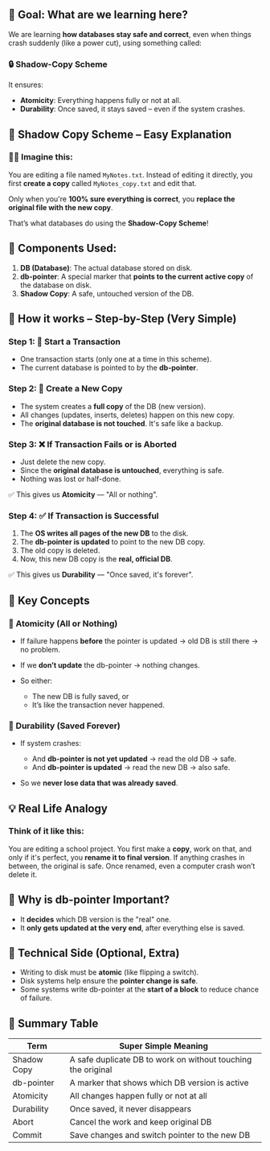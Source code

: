 ## 🧠 Goal: What are we learning here?

We are learning **how databases stay safe and correct**, even when things crash suddenly (like a power cut), using something called:

### 🔒 Shadow-Copy Scheme

It ensures:

* **Atomicity**: Everything happens fully or not at all.
* **Durability**: Once saved, it stays saved – even if the system crashes.

## 🔄 Shadow Copy Scheme – Easy Explanation

### 👨‍💻 Imagine this:

You are editing a file named `MyNotes.txt`.
Instead of editing it directly, you first **create a copy** called `MyNotes_copy.txt` and edit that.

Only when you're **100% sure everything is correct**, you **replace the original file with the new copy**.

That’s what databases do using the **Shadow-Copy Scheme**!

## 🧱 Components Used:

1. **DB (Database)**: The actual database stored on disk.
2. **db-pointer**: A special marker that **points to the current active copy** of the database on disk.
3. **Shadow Copy**: A safe, untouched version of the DB.

## 📕 How it works – Step-by-Step (Very Simple)

### Step 1: 🏁 Start a Transaction

* One transaction starts (only one at a time in this scheme).
* The current database is pointed to by the **db-pointer**.

### Step 2: 📸 Create a New Copy

* The system creates a **full copy** of the DB (new version).
* All changes (updates, inserts, deletes) happen on this new copy.
* The **original database is not touched**. It's safe like a backup.

### Step 3: ❌ If Transaction Fails or is Aborted

* Just delete the new copy.
* Since the **original database is untouched**, everything is safe.
* Nothing was lost or half-done.

✅ This gives us **Atomicity** — "All or nothing".

### Step 4: ✅ If Transaction is Successful

1. The **OS writes all pages of the new DB** to the disk.
2. The **db-pointer is updated** to point to the new DB copy.
3. The old copy is deleted.
4. Now, this new DB copy is the **real, official DB**.

✅ This gives us **Durability** — "Once saved, it's forever".

## 🔐 Key Concepts

### 🔸 Atomicity (All or Nothing)

* If failure happens **before** the pointer is updated → old DB is still there → no problem.
* If we **don’t update** the db-pointer → nothing changes.
* So either:

  * The new DB is fully saved, or
  * It’s like the transaction never happened.

### 🔸 Durability (Saved Forever)

* If system crashes:

  * And **db-pointer is not yet updated** → read the old DB → safe.
  * And **db-pointer is updated** → read the new DB → also safe.
* So we **never lose data that was already saved**.

## 💡 Real Life Analogy

### Think of it like this:

You are editing a school project.
You first make a **copy**, work on that, and only if it's perfect, you **rename it to final version**.
If anything crashes in between, the original is safe.
Once renamed, even a computer crash won’t delete it.

## 🧮 Why is db-pointer Important?

* It **decides** which DB version is the "real" one.
* It **only gets updated at the very end**, after everything else is saved.

## 🔧 Technical Side (Optional, Extra)

* Writing to disk must be **atomic** (like flipping a switch).
* Disk systems help ensure the **pointer change is safe**.
* Some systems write db-pointer at the **start of a block** to reduce chance of failure.

## 🧊 Summary Table

| Term        | Super Simple Meaning                                         |
| ----------- | ------------------------------------------------------------ |
| Shadow Copy | A safe duplicate DB to work on without touching the original |
| db-pointer  | A marker that shows which DB version is active               |
| Atomicity   | All changes happen fully or not at all                       |
| Durability  | Once saved, it never disappears                              |
| Abort       | Cancel the work and keep original DB                         |
| Commit      | Save changes and switch pointer to the new DB                |
